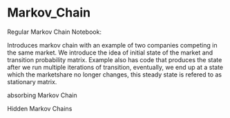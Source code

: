 # Markov_Chain

Regular Markov Chain Notebook:

Introduces markov chain with an example of two companies competing in the same market. We introduce the idea of initial state of the market and transition probability matrix. Example also has code that produces the state after we run multiple iterations of transition, eventually, we end up at a state which the marketshare no longer changes, this steady state is refered to as stationary matrix.

absorbing Markov Chain

Hidden Markov Chains
